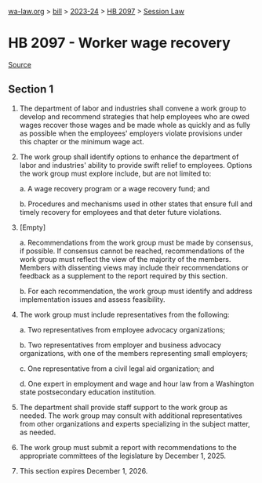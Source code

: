 [wa-law.org](/) > [bill](/bill/) > [2023-24](/bill/2023-24/) > [HB 2097](/bill/2023-24/hb/2097/) > [Session Law](/bill/2023-24/hb/2097/S.SL/)

# HB 2097 - Worker wage recovery

[Source](http://lawfilesext.leg.wa.gov/biennium/2023-24/Pdf/Bills/Session%20Laws/House/2097-S.SL.pdf)

## Section 1
1. The department of labor and industries shall convene a work group to develop and recommend strategies that help employees who are owed wages recover those wages and be made whole as quickly and as fully as possible when the employees' employers violate provisions under this chapter or the minimum wage act.

2. The work group shall identify options to enhance the department of labor and industries' ability to provide swift relief to employees. Options the work group must explore include, but are not limited to:

    a. A wage recovery program or a wage recovery fund; and

    b. Procedures and mechanisms used in other states that ensure full and timely recovery for employees and that deter future violations.

3. [Empty]

    a. Recommendations from the work group must be made by consensus, if possible. If consensus cannot be reached, recommendations of the work group must reflect the view of the majority of the members. Members with dissenting views may include their recommendations or feedback as a supplement to the report required by this section.

    b. For each recommendation, the work group must identify and address implementation issues and assess feasibility.

4. The work group must include representatives from the following:

    a. Two representatives from employee advocacy organizations;

    b. Two representatives from employer and business advocacy organizations, with one of the members representing small employers;

    c. One representative from a civil legal aid organization; and

    d. One expert in employment and wage and hour law from a Washington state postsecondary education institution.

5. The department shall provide staff support to the work group as needed. The work group may consult with additional representatives from other organizations and experts specializing in the subject matter, as needed.

6. The work group must submit a report with recommendations to the appropriate committees of the legislature by December 1, 2025.

7. This section expires December 1, 2026.
